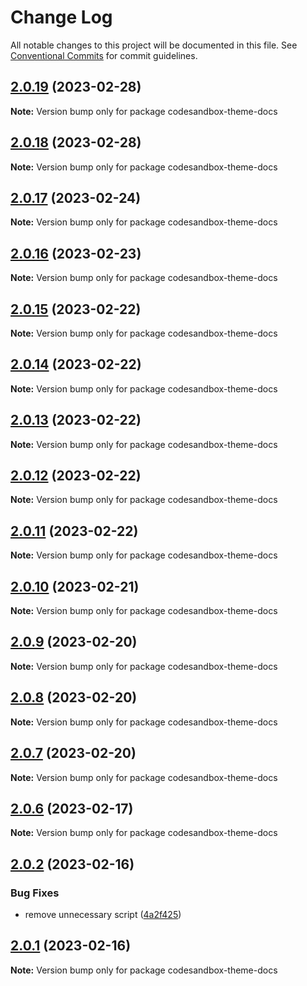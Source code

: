 # Change Log

All notable changes to this project will be documented in this file.
See [Conventional Commits](https://conventionalcommits.org) for commit guidelines.

## [2.0.19](https://github.com/shuding/nextra/compare/v2.0.18...v2.0.19) (2023-02-28)

**Note:** Version bump only for package codesandbox-theme-docs





## [2.0.18](https://github.com/shuding/nextra/compare/v2.0.17...v2.0.18) (2023-02-28)

**Note:** Version bump only for package codesandbox-theme-docs





## [2.0.17](https://github.com/shuding/nextra/compare/v2.0.16...v2.0.17) (2023-02-24)

**Note:** Version bump only for package codesandbox-theme-docs





## [2.0.16](https://github.com/shuding/nextra/compare/v2.0.15...v2.0.16) (2023-02-23)

**Note:** Version bump only for package codesandbox-theme-docs





## [2.0.15](https://github.com/shuding/nextra/compare/v2.0.14...v2.0.15) (2023-02-22)

**Note:** Version bump only for package codesandbox-theme-docs





## [2.0.14](https://github.com/shuding/nextra/compare/v2.0.13...v2.0.14) (2023-02-22)

**Note:** Version bump only for package codesandbox-theme-docs





## [2.0.13](https://github.com/shuding/nextra/compare/v2.0.12...v2.0.13) (2023-02-22)

**Note:** Version bump only for package codesandbox-theme-docs





## [2.0.12](https://github.com/shuding/nextra/compare/v2.0.11...v2.0.12) (2023-02-22)

**Note:** Version bump only for package codesandbox-theme-docs





## [2.0.11](https://github.com/shuding/nextra/compare/v2.0.10...v2.0.11) (2023-02-22)

**Note:** Version bump only for package codesandbox-theme-docs





## [2.0.10](https://github.com/shuding/nextra/compare/v2.0.9...v2.0.10) (2023-02-21)

**Note:** Version bump only for package codesandbox-theme-docs





## [2.0.9](https://github.com/shuding/nextra/compare/v2.0.8...v2.0.9) (2023-02-20)

**Note:** Version bump only for package codesandbox-theme-docs





## [2.0.8](https://github.com/shuding/nextra/compare/v2.0.7...v2.0.8) (2023-02-20)

**Note:** Version bump only for package codesandbox-theme-docs





## [2.0.7](https://github.com/shuding/nextra/compare/v2.0.6...v2.0.7) (2023-02-20)

**Note:** Version bump only for package codesandbox-theme-docs





## [2.0.6](https://github.com/shuding/nextra/compare/v2.0.5...v2.0.6) (2023-02-17)

**Note:** Version bump only for package codesandbox-theme-docs





## [2.0.2](https://github.com/shuding/nextra/compare/v2.0.1...v2.0.2) (2023-02-16)


### Bug Fixes

* remove unnecessary script ([4a2f425](https://github.com/shuding/nextra/commit/4a2f425c999aa12981c254646977917e58d280b4))





## [2.0.1](https://github.com/shuding/nextra/compare/v1.20.9...v2.0.1) (2023-02-16)

**Note:** Version bump only for package codesandbox-theme-docs
